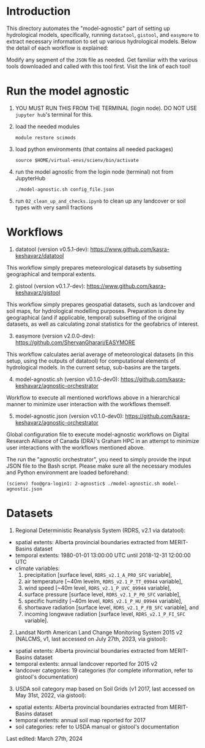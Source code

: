 # Introduction
This directory automates the "model-agnostic" part of setting up
hydrological models, specifically, running `datatool`, `gistool`, and
`easymore` to extract necessary information to set up various hydrological
models. Below the detail of each workflow is explained:

Modify any segment of the `JSON` file as needed. Get familiar with 
the various tools downloaded and called with this tool first. Visit
the link of each tool!

# Run the model agnostic

1. YOU MUST RUN THIS FROM THE TERMINAL (login node). DO NOT USE `jupyter hub`'s terminal for this.

1. load the needed modules
    
       module restore scimods

2. load python environments (that contains all needed packages)
    
       source $HOME/virtual-envs/scienv/bin/activate
    
3. run the model agnostic from the login node (terminal) not from JupyterHub

       ./model-agnostic.sh config_file.json
   
4. run `02_clean_up_and_checks.ipynb` to clean up any landcover or soil types with very samll fractions
    

# Workflows
1. datatool (version v0.5.1-dev):
  https://www.github.com/kasra-keshavarz/datatool

  This workflow simply prepares meteorological datasets by subsetting
  geographical and temporal extents. 

2. gistool (version v0.1.7-dev):
  https://www.github.com/kasra-keshavarz/gistool

  This workflow simply prepares geospatial datasets, such as landcover
  and soil maps, for hydrological modelling purposes. Preparation is
  done by geographical (and if applicable, temporal) subsetting of the
  original datasets, as well as calculating zonal statistics for the
  geofabrics of interest.

3. easymore (version v2.0.0-dev):
  https://github.com/ShervanGharari/EASYMORE

  This workflow calculates aerial average of meteorological datasets
  (in this setup, using the outputs of datatool) for computational
  elements of hydrological models. In the current setup, sub-basins
  are the targets.

4. model-agnostic.sh (version v0.1.0-dev0):
  https://github.com/kasra-keshavarz/agnostic-orchestrator

  Workflow to execute all mentioned workflows above in a hierarchical
  manner to minimize user interaction with the workflows themself.

5. model-agnostic.json (version v0.1.0-dev0):
  https://github.com/kasra-keshavarz/agnostic-orchestrator

  Global configuration file to execute model-agnostic workflows on
  Digital Research Alliance of Canada (DRA)'s Graham HPC in an attempt
  to minimize user interactions with the workflows mentioned above.

  The run the "agnostic orchestrator", you need to simply provide the
  input JSON file to the Bash script. Please make sure all the necessary
  modules and Python environment are loaded beforehand:
  ```console
  (scienv) foo@gra-login1: 2-agnostic$ ./model-agnostic.sh model-agnostic.json
  ```


# Datasets

1. Regional Deterministic Reanalysis System (RDRS, v2.1 via datatool):

 * spatial extents: Alberta provincial boundaries extracted from
   MERIT-Basins dataset
 * temporal extents: 1980-01-01 13:00:00 UTC until
    2018-12-31 12:00:00 UTC
 * climate variables: 
 	1. precipitation [surface level, `RDRS_v2.1_A_PR0_SFC` variable],
    2. air temperature [~40m levelm, `RDRS_v2.1_P_TT_09944` variable],
    3. wind speed [~40m level, `RDRS_v2.1_P_UVC_09944` variable],
    4. surface pressure [surface level, `RDRS_v2.1_P_P0_SFC` variable],
    5. specific humidity [~40m level, `RDRS_v2.1_P_HU_09944` variable],
    6. shortwave radiation [surface level, `RDRS_v2.1_P_FB_SFC` variable], and
    7. incoming longwave radiation [surface level, `RDRS_v2.1_P_FI_SFC` variable].


2. Landsat North American Land Change Monitoring System 2015 v2 (NALCMS,
 v1, last accessed on July 27th, 2023, via gistool):

 * spatial extents: Alberta provincial boundaries extracted from
   MERIT-Basins dataset
 * temporal extents: annual landcover reported for 2015 v2
 * landcover categories: 19 categories (for complete information,
    refer to gistool's documentation)


 3. USDA soil category map based on Soil Grids (v1 2017, last accessed
 on May 31st, 2022, via gistool):

  * spatial extents: Alberta provincial boundaries extracted from
    MERIT-Basins dataset
  * temporal extents: annual soil map reported for 2017
  * soil categories: refer to USDA manual or gistool's documentation

Last edited: March 27th, 2024

